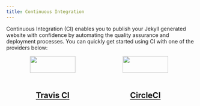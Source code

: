 ```yaml
---
title: Continuous Integration
---
```


Continuous Integration (CI) enables you to publish your Jekyll generated website with confidence by automating the quality assurance and deployment processes. You can quickly get started using CI with one of the providers below:

<div style="display:flex;flex-wrap:wrap;">
	<div style="width:49%;text-align:center;">
		<a href="travis-ci/">
			<img src="{{site.baseurl}}/img/travis-ci-badge.png" style="width:70%;" />
			<h2>Travis CI</h2>
		</a>
	</div>
	<div style="width:49%;text-align:center;">
		<a href="circleci/">
			<img src="{{site.baseurl}}/img/circleci-badge.svg" style="width:70%;" />
			<h2>CircleCI</h2>
		</a>
	</div>
</div>
